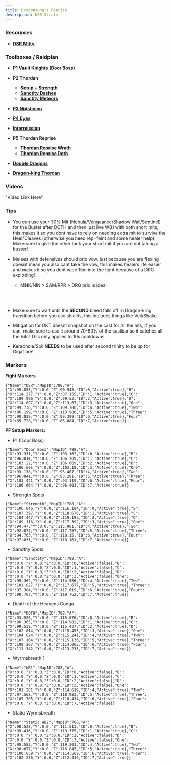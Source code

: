 ```yaml
---
title: Dragonsong's Reprise
description: DSR Strats.
---
```

### Resources ###
- [**DSR Mitty**](https://docs.google.com/spreadsheets/d/1sUEuFDGa_Qg4SYHo4y7b4oEvUGvmhkUMn2rPdXdWEo0/edit#gid=263338920)
### Toolboxes / Raidplan ###
- [**P1 Vault Knights (Door Boss)**](https://ff14.toolboxgaming.space/?id=802461081524561&preview=1)
- **P2 Thordan**
    - [**Setup + Strength**](https://ff14.toolboxgaming.space/?id=740061050351561&preview=1)
    - [**Sanctity Dashes**](https://ff14.toolboxgaming.space/?id=840061660351561&preview=1)
    - [**Sanctity Meteors**](https://ff14.toolboxgaming.space/?id=050062490351561&preview=1)
    
- [**P3 Nidstinien**](https://ff14.toolboxgaming.space/?id=442165647202561&preview=1)
- [**P4 Eyes**](https://raidplan.io/plan/1wcD63zv2L8OB9KC)
- [**Intermission**](https://ff14.toolboxgaming.space/?id=999851866521561&preview=1)
- **P5 Thordan Reprise**
    - [**Thordan Reprise Wrath**](https://ff14.toolboxgaming.space/?id=143466228734561&preview=1)
    - [**Thordan Reprise Doth**](https://ff14.toolboxgaming.space/?id=655564591965561&preview=1)
- [**Double Dragons**](https://ff14.toolboxgaming.space/?id=426762112878561&preview=1)
- [**Dragon-king Thordan**](https://ff14.toolboxgaming.space/?id=448767858029561&preview=1)

### Videos ###

"Video Link Here"

### Tips ###
- You can use your 30% Mit (Nebula/Vengeance/Shadow Wall/Sentinel) for the Buster after DOTH and then just live WB1 with both short mits, this makes it so you dont have to rely on needing extra mit to survive the Heel/Cleaves (otherwise you need rep+feint and some healer help). Make sure to give the other tank your short mit if you are not taking a buster!

- Melees with defensives should prio vow, just because you are flexing doesnt mean you also cant take the vow, this makes healers life easier and makes it so you dont wipe 15m into the fight because of a DRG exploding!

    - MNK/NIN > SAM/RPR > DRG prio is ideal
<br>
<br>

- Make sure to wait until the **SECOND** bleed falls off in Dragon-king transition before you use shields, this includes things like Veil/Shake.

- Mitigation for DKT doesnt snapshot on the cast for all the hits, if you can, make sure to use it around 70-80% of the castbar so it catches all the hits! This only applies to 10s cooldowns.

- Kerachole/Soil **NEEDS** to be used after second trinity to be up for Gigaflare!


### Markers ###

**Fight Markers**
```
{"Name":"DSR","MapID":788,"A":{"X":99.855,"Y":0.0,"Z":90.945,"ID":0,"Active":true},"B":{"X":114.277,"Y":0.0,"Z":87.155,"ID":1,"Active":true},"C":{"X":109.996,"Y":0.0,"Z":99.53,"ID":2,"Active":true},"D":{"X":114.097,"Y":0.0,"Z":113.67,"ID":3,"Active":true},"One":{"X":99.736,"Y":0.0,"Z":109.786,"ID":4,"Active":true},"Two":{"X":86.199,"Y":0.0,"Z":113.988,"ID":5,"Active":true},"Three":{"X":90.829,"Y":0.0,"Z":99.399,"ID":6,"Active":true},"Four":{"X":85.728,"Y":0.0,"Z":86.084,"ID":7,"Active":true}}
```



**PF Setup Markers:**

- P1 (Door Boss)

```
{"Name":"Door Boss","MapID":788,"A":{"X":93.331,"Y":0.0,"Z":103.162,"ID":0,"Active":true},"B":{"X":96.814,"Y":0.0,"Z":106.709,"ID":1,"Active":true},"C":{"X":103.22,"Y":0.0,"Z":106.669,"ID":2,"Active":true},"D":{"X":106.601,"Y":0.0,"Z":103.18,"ID":3,"Active":true},"One":{"X":93.138,"Y":0.0,"Z":96.407,"ID":4,"Active":true},"Two":{"X":96.841,"Y":0.0,"Z":93.281,"ID":5,"Active":true},"Three":{"X":103.441,"Y":0.0,"Z":93.119,"ID":6,"Active":true},"Four":{"X":106.664,"Y":0.0,"Z":96.403,"ID":7,"Active":true}}
```

- Strength Spots
```
{"Name":"Strength","MapID":788,"A":{"X":106.846,"Y":0.0,"Z":116.184,"ID":0,"Active":true},"B":{"X":107.397,"Y":0.0,"Z":118.676,"ID":1,"Active":true},"C":{"X":104.447,"Y":0.0,"Z":119.195,"ID":2,"Active":true},"D":{"X":109.116,"Y":0.0,"Z":117.392,"ID":3,"Active":true},"One":{"X":94.47,"Y":0.0,"Z":115.901,"ID":4,"Active":true},"Two":{"X":92.074,"Y":0.0,"Z":117.757,"ID":5,"Active":true},"Three":{"X":94.763,"Y":0.0,"Z":118.15,"ID":6,"Active":true},"Four":{"X":97.031,"Y":0.0,"Z":118.161,"ID":7,"Active":true}}
```

- Sanctity Spots
```
{"Name":"Sanctity","MapID":788,"A":{"X":0.0,"Y":0.0,"Z":0.0,"ID":0,"Active":false},"B":{"X":0.0,"Y":0.0,"Z":0.0,"ID":1,"Active":false},"C":{"X":0.0,"Y":0.0,"Z":0.0,"ID":2,"Active":false},"D":{"X":0.0,"Y":0.0,"Z":0.0,"ID":3,"Active":false},"One":{"X":99.362,"Y":0.0,"Z":114.586,"ID":4,"Active":true},"Two":{"X":101.827,"Y":0.0,"Z":117.677,"ID":5,"Active":true},"Three":{"X":97.304,"Y":0.0,"Z":117.619,"ID":6,"Active":true},"Four":{"X":98.707,"Y":0.0,"Z":119.762,"ID":7,"Active":true}}
```

- Death of the Heavens Conga
```
{"Name":"DOTH","MapID":788,"A":{"X":93.526,"Y":0.0,"Z":115.076,"ID":0,"Active":true},"B":{"X":96.365,"Y":0.0,"Z":114.982,"ID":1,"Active":true},"C":{"X":99.539,"Y":0.0,"Z":115.437,"ID":2,"Active":true},"D":{"X":102.014,"Y":0.0,"Z":115.455,"ID":3,"Active":true},"One":{"X":104.624,"Y":0.0,"Z":115.241,"ID":4,"Active":true},"Two":{"X":107.104,"Y":0.0,"Z":115.136,"ID":5,"Active":true},"Three":{"X":109.267,"Y":0.0,"Z":114.065,"ID":6,"Active":true},"Four":{"X":111.342,"Y":0.0,"Z":113.233,"ID":7,"Active":true}}
```

- Wyrmsbreath 1
```
{"Name":"WB1","MapID":788,"A":{"X":0.0,"Y":0.0,"Z":0.0,"ID":0,"Active":false},"B":{"X":0.0,"Y":0.0,"Z":0.0,"ID":1,"Active":false},"C":{"X":0.0,"Y":0.0,"Z":0.0,"ID":2,"Active":false},"D":{"X":0.0,"Y":0.0,"Z":0.0,"ID":3,"Active":false},"One":{"X":101.281,"Y":0.0,"Z":114.619,"ID":4,"Active":true},"Two":{"X":97.562,"Y":0.0,"Z":118.983,"ID":5,"Active":true},"Three":{"X":105.705,"Y":0.0,"Z":118.434,"ID":6,"Active":true},"Four":{"X":0.0,"Y":0.0,"Z":0.0,"ID":7,"Active":false}}
```

- Static Wyrmsbreath

```
{"Name":"Static WB2","MapID":788,"A":{"X":98.528,"Y":0.0,"Z":111.513,"ID":0,"Active":true},"B":{"X":99.416,"Y":0.0,"Z":119.375,"ID":1,"Active":true},"C":{"X":0.0,"Y":0.0,"Z":0.0,"ID":2,"Active":false},"D":{"X":0.0,"Y":0.0,"Z":0.0,"ID":3,"Active":false},"One":{"X":95.583,"Y":0.0,"Z":119.301,"ID":4,"Active":true},"Two":{"X":98.077,"Y":0.0,"Z":116.847,"ID":5,"Active":true},"Three":{"X":100.039,"Y":0.0,"Z":114.569,"ID":6,"Active":true},"Four":{"X":102.236,"Y":0.0,"Z":112.416,"ID":7,"Active":true}}
```